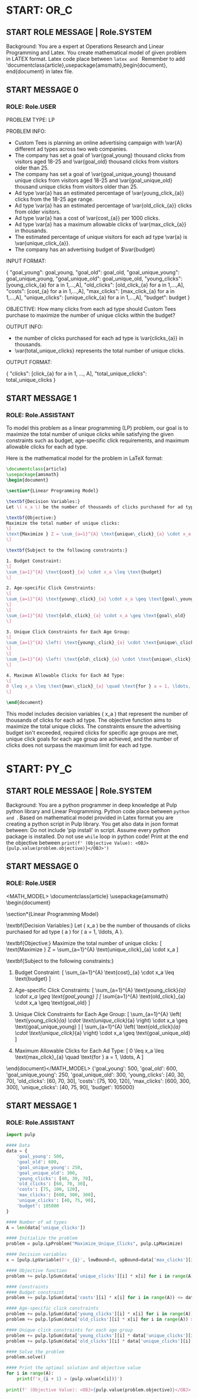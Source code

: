 # START: OR_C 
## START ROLE MESSAGE | Role.SYSTEM 
Background: You are a expert at Operations Research and Linear Programming and Latex. You create mathematical model of given problem in LATEX format. Latex code place between ```latex and ``` Remember to add 'documentclass{article},usepackage{amsmath},begin{document}, end{document} in latex file. 
## START MESSAGE 0 
### ROLE: Role.USER
<DESCRIPTION>
PROBLEM TYPE: LP

PROBLEM INFO:

- Custom Tees is planning an online advertising campaign with \var{A} different ad types across two web companies.
- The company has set a goal of \var{goal_young} thousand clicks from visitors aged 18-25 and \var{goal_old} thousand clicks from visitors older than 25.
- The company has set a goal of \var{goal_unique_young} thousand unique clicks from visitors aged 18-25 and \var{goal_unique_old} thousand unique clicks from visitors older than 25.
- Ad type \var{a} has an estimated percentage of \var{young_click_{a}} clicks from the 18-25 age range.
- Ad type \var{a} has an estimated percentage of \var{old_click_{a}} clicks from older visitors.
- Ad type \var{a} has a cost of \var{cost_{a}} per 1000 clicks.
- Ad type \var{a} has a maximum allowable clicks of \var{max_click_{a}} in thousands.
- The estimated percentage of unique visitors for each ad type \var{a} is \var{unique_click_{a}}.
- The company has an advertising budget of $\var{budget}

INPUT FORMAT: 

{
    "goal_young": goal_young,
    "goal_old": goal_old,
    "goal_unique_young": goal_unique_young,
    "goal_unique_old": goal_unique_old,
    "young_clicks": [young_click_{a} for a in 1,...,A],
    "old_clicks": [old_click_{a} for a in 1,...,A],
    "costs": [cost_{a} for a in 1,...,A],
    "max_clicks": [max_click_{a} for a in 1,...,A],
    "unique_clicks": [unique_click_{a} for a in 1,...,A],
    "budget": budget
}

OBJECTIVE: How many clicks from each ad type should Custom Tees purchase to maximize the number of unique clicks within the budget?

OUTPUT INFO:

- the number of clicks purchased for each ad type is \var{clicks_{a}} in thousands.
- \var{total_unique_clicks} represents the total number of unique clicks.

OUTPUT FORMAT:

{
    "clicks": [click_{a} for a in 1, ..., A],
    "total_unique_clicks": total_unique_clicks
}
</DESCRIPTION>


## START MESSAGE 1 
### ROLE: Role.ASSISTANT
To model this problem as a linear programming (LP) problem, our goal is to maximize the total number of unique clicks while satisfying the given constraints such as budget, age-specific click requirements, and maximum allowable clicks for each ad type.

Here is the mathematical model for the problem in LaTeX format:

```latex
\documentclass{article}
\usepackage{amsmath}
\begin{document}

\section*{Linear Programming Model}

\textbf{Decision Variables:}
Let \( x_a \) be the number of thousands of clicks purchased for ad type \( a \) for \( a = 1, \ldots, A \).

\textbf{Objective:}
Maximize the total number of unique clicks:
\[
\text{Maximize } Z = \sum_{a=1}^{A} \text{unique\_click}_{a} \cdot x_a
\]

\textbf{Subject to the following constraints:}

1. Budget Constraint:
\[
\sum_{a=1}^{A} \text{cost}_{a} \cdot x_a \leq \text{budget}
\]

2. Age-specific Click Constraints:
\[
\sum_{a=1}^{A} \text{young\_click}_{a} \cdot x_a \geq \text{goal\_young}
\]
\[
\sum_{a=1}^{A} \text{old\_click}_{a} \cdot x_a \geq \text{goal\_old}
\]

3. Unique Click Constraints for Each Age Group:
\[
\sum_{a=1}^{A} \left( \text{young\_click}_{a} \cdot \text{unique\_click}_{a} \right) \cdot x_a \geq \text{goal\_unique\_young}
\]
\[
\sum_{a=1}^{A} \left( \text{old\_click}_{a} \cdot \text{unique\_click}_{a} \right) \cdot x_a \geq \text{goal\_unique\_old}
\]

4. Maximum Allowable Clicks for Each Ad Type:
\[
0 \leq x_a \leq \text{max\_click}_{a} \quad \text{for } a = 1, \ldots, A
\]

\end{document}
```

This model includes decision variables \( x_a \) that represent the number of thousands of clicks for each ad type. The objective function aims to maximize the total unique clicks. The constraints ensure the advertising budget isn't exceeded, required clicks for specific age groups are met, unique click goals for each age group are achieved, and the number of clicks does not surpass the maximum limit for each ad type.

# START: PY_C 
## START ROLE MESSAGE | Role.SYSTEM 
Background: You are a python programmer in deep knowledge at Pulp python library and Linear Programming. Python code place between ```python and ```. Based on mathematical model provided in Latex format you are creating a python script in Pulp library. You get also data in json format between: <DATA></DATA> Do not include 'pip install' in script. Assume every python package is installed. Do not use `while` loop in python code! Print at the end the objective between <OBJ></OBJ> `print(f' (Objective Value): <OBJ>{pulp.value(problem.objective)}</OBJ>')` 
## START MESSAGE 0 
### ROLE: Role.USER
<MATH_MODEL>
\documentclass{article}
\usepackage{amsmath}
\begin{document}

\section*{Linear Programming Model}

\textbf{Decision Variables:}
Let \( x_a \) be the number of thousands of clicks purchased for ad type \( a \) for \( a = 1, \ldots, A \).

\textbf{Objective:}
Maximize the total number of unique clicks:
\[
\text{Maximize } Z = \sum_{a=1}^{A} \text{unique\_click}_{a} \cdot x_a
\]

\textbf{Subject to the following constraints:}

1. Budget Constraint:
\[
\sum_{a=1}^{A} \text{cost}_{a} \cdot x_a \leq \text{budget}
\]

2. Age-specific Click Constraints:
\[
\sum_{a=1}^{A} \text{young\_click}_{a} \cdot x_a \geq \text{goal\_young}
\]
\[
\sum_{a=1}^{A} \text{old\_click}_{a} \cdot x_a \geq \text{goal\_old}
\]

3. Unique Click Constraints for Each Age Group:
\[
\sum_{a=1}^{A} \left( \text{young\_click}_{a} \cdot \text{unique\_click}_{a} \right) \cdot x_a \geq \text{goal\_unique\_young}
\]
\[
\sum_{a=1}^{A} \left( \text{old\_click}_{a} \cdot \text{unique\_click}_{a} \right) \cdot x_a \geq \text{goal\_unique\_old}
\]

4. Maximum Allowable Clicks for Each Ad Type:
\[
0 \leq x_a \leq \text{max\_click}_{a} \quad \text{for } a = 1, \ldots, A
\]

\end{document}</MATH_MODEL>
<DATA>
{'goal_young': 500, 'goal_old': 600, 'goal_unique_young': 250, 'goal_unique_old': 300, 'young_clicks': [40, 30, 70], 'old_clicks': [60, 70, 30], 'costs': [75, 100, 120], 'max_clicks': [600, 300, 300], 'unique_clicks': [40, 75, 90], 'budget': 105000}</DATA>


## START MESSAGE 1 
### ROLE: Role.ASSISTANT
```python
import pulp

#### Data
data = {
    'goal_young': 500,
    'goal_old': 600,
    'goal_unique_young': 250,
    'goal_unique_old': 300,
    'young_clicks': [40, 30, 70],
    'old_clicks': [60, 70, 30],
    'costs': [75, 100, 120],
    'max_clicks': [600, 300, 300],
    'unique_clicks': [40, 75, 90],
    'budget': 105000
}

#### Number of ad types
A = len(data['unique_clicks'])

#### Initialize the problem
problem = pulp.LpProblem("Maximize_Unique_Clicks", pulp.LpMaximize)

#### Decision variables
x = [pulp.LpVariable(f'x_{i}', lowBound=0, upBound=data['max_clicks'][i]) for i in range(A)]

#### Objective function
problem += pulp.lpSum(data['unique_clicks'][i] * x[i] for i in range(A))

#### Constraints
#### Budget constraint
problem += pulp.lpSum(data['costs'][i] * x[i] for i in range(A)) <= data['budget']

#### Age-specific click constraints
problem += pulp.lpSum(data['young_clicks'][i] * x[i] for i in range(A)) >= data['goal_young']
problem += pulp.lpSum(data['old_clicks'][i] * x[i] for i in range(A)) >= data['goal_old']

#### Unique click constraints for each age group
problem += pulp.lpSum(data['young_clicks'][i] * data['unique_clicks'][i] * x[i] for i in range(A)) >= data['goal_unique_young']
problem += pulp.lpSum(data['old_clicks'][i] * data['unique_clicks'][i] * x[i] for i in range(A)) >= data['goal_unique_old']

#### Solve the problem
problem.solve()

#### Print the optimal solution and objective value
for i in range(A):
    print(f'x_{i + 1} = {pulp.value(x[i])}')
    
print(f' (Objective Value): <OBJ>{pulp.value(problem.objective)}</OBJ>')
```

